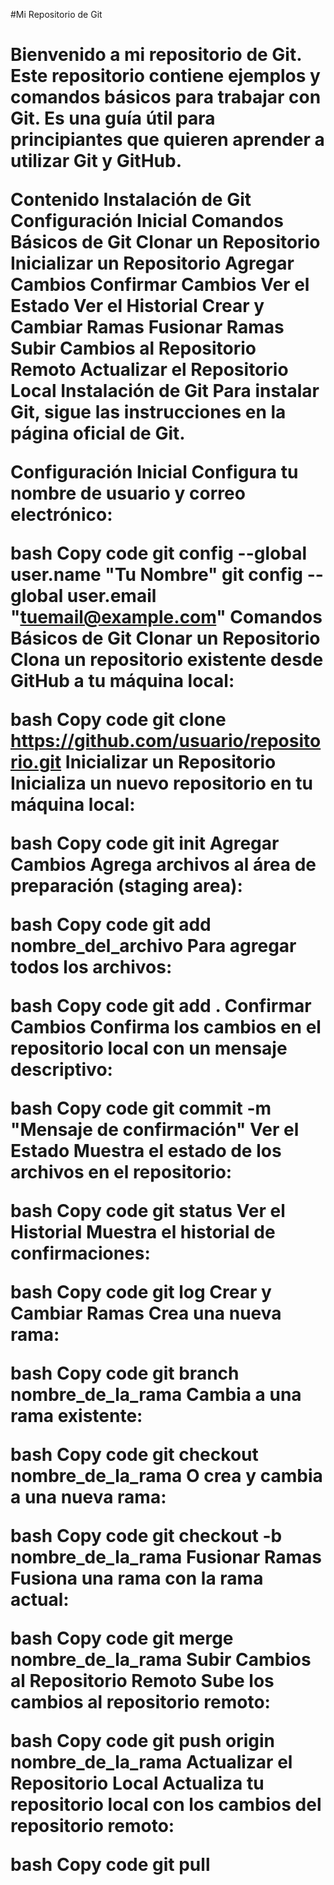 #Mi Repositorio de Git<h1>
Bienvenido a mi repositorio de Git. Este repositorio contiene ejemplos y comandos básicos para trabajar con Git. Es una guía útil para principiantes que quieren aprender a utilizar Git y GitHub.

Contenido
Instalación de Git
Configuración Inicial
Comandos Básicos de Git
Clonar un Repositorio
Inicializar un Repositorio
Agregar Cambios
Confirmar Cambios
Ver el Estado
Ver el Historial
Crear y Cambiar Ramas
Fusionar Ramas
Subir Cambios al Repositorio Remoto
Actualizar el Repositorio Local
Instalación de Git
Para instalar Git, sigue las instrucciones en la página oficial de Git.

Configuración Inicial
Configura tu nombre de usuario y correo electrónico:

bash
Copy code
git config --global user.name "Tu Nombre"
git config --global user.email "tuemail@example.com"
Comandos Básicos de Git
Clonar un Repositorio
Clona un repositorio existente desde GitHub a tu máquina local:

bash
Copy code
git clone https://github.com/usuario/repositorio.git
Inicializar un Repositorio
Inicializa un nuevo repositorio en tu máquina local:

bash
Copy code
git init
Agregar Cambios
Agrega archivos al área de preparación (staging area):

bash
Copy code
git add nombre_del_archivo
Para agregar todos los archivos:

bash
Copy code
git add .
Confirmar Cambios
Confirma los cambios en el repositorio local con un mensaje descriptivo:

bash
Copy code
git commit -m "Mensaje de confirmación"
Ver el Estado
Muestra el estado de los archivos en el repositorio:

bash
Copy code
git status
Ver el Historial
Muestra el historial de confirmaciones:

bash
Copy code
git log
Crear y Cambiar Ramas
Crea una nueva rama:

bash
Copy code
git branch nombre_de_la_rama
Cambia a una rama existente:

bash
Copy code
git checkout nombre_de_la_rama
O crea y cambia a una nueva rama:

bash
Copy code
git checkout -b nombre_de_la_rama
Fusionar Ramas
Fusiona una rama con la rama actual:

bash
Copy code
git merge nombre_de_la_rama
Subir Cambios al Repositorio Remoto
Sube los cambios al repositorio remoto:

bash
Copy code
git push origin nombre_de_la_rama
Actualizar el Repositorio Local
Actualiza tu repositorio local con los cambios del repositorio remoto:

bash
Copy code
git pull
